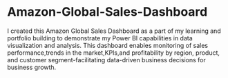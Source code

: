# Amazon-Global-Sales-Dashboard
I created this Amazon Global Sales Dashboard as a part of my learning and portfolio building to demonstrate my Power BI capabilities in data visualization and analysis. This dashboard enables monitoring of sales performance,trends in the market,KPIs,and profitability by region, product, and customer segment-facilitating data-driven business decisions for business growth.

